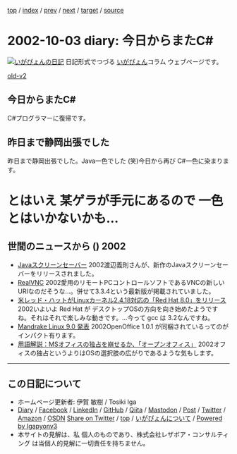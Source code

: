 [top](../index.html) 
 / [index](index.html) 
 / [prev](ig020929.html) 
 / [next](ig021008.html) 
 / [target](https://www.igapyon.jp/igapyon/diary/2002/ig021003.html) 
 / [source](https://github.com/igapyon/diary/blob/master/2002/ig021003.src.md) 

2002-10-03 diary: 今日からまたC#
=====================================================================================================
[![いがぴょんの日記](https://www.igapyon.jp/igapyon/diary/images/iga202308_64.jpg "いがぴょん")](https://www.igapyon.jp/igapyon/diary/memo/memoigapyon.html) 日記形式でつづる [いがぴょん](https://www.igapyon.jp/igapyon/diary/memo/memoigapyon.html)コラム ウェブページです。

[old-v2](ig021003-orig.html)

## 今日からまたC#

C#プログラマーに復帰です。


## 昨日まで静岡出張でした

昨日まで静岡出張でした。Java一色でした (笑)今日から再び C#一色に染まります。
# とはいえ 某ゲラが手元にあるので 一色とはいかないかも…

## 世間のニュースから () 2002

* [Javaスクリーンセーバー](http://www.hcn.zaq.ne.jp/no-ji/javass/index.html)  2002渡辺義則さんが、新作のJavaスクリーンセーバーをリリースされました。
* [RealVNC](http://www.realvnc.com/)  2002愛用のリモートPCコントロールソフトであるVNCの新しいURIなのだそうな…。併せて3.3.4という最新版が掲載されていました。
* [米レッド・ハットがLinuxカーネル2.4.18対応の「Red Hat 8.0」をリリース](http://biztech.nikkeibp.co.jp/wcs/leaf/CID/onair/biztech/comp/209191)  2002いよいよ Red Hat が デスクトップOSの方向を向き始めたようですね。それはそれで楽しみな動きです。…今って gcc は 3.2なんですね。
* [Mandrake Linux 9.0 発表](http://japan.internet.com/linuxtoday/20021002/3.html)  2002OpenOffice 1.0.1 が同梱されているってのがインパクト有ります。
* [用語解説：MSオフィスの独占を崩せるか、「オープンオフィス」](http://biztech.nikkeibp.co.jp/wcs/leaf/CID/onair/biztech/pc/208321)  2002オフィスの独占というよりはOSの選択肢の広がりであるような気もします。


----------------------------------------------------------------------------------------------------

## この日記について

* ホームページ更新者: 伊賀 敏樹 / Tosiki Iga
* [Diary](https://www.igapyon.jp/igapyon/diary/) / [Facebook](https://www.facebook.com/igapyon) / [LinkedIn](https://www.linkedin.com/in/toshikiiga) / [GitHub](https://github.com/igapyon) / [Qiita](https://qiita.com/igapyon) / [Mastodon](https://social.vivaldi.net/@igapyon) / [Post](https://post.news/igapyon) / [Twitter](https://twitter.com/ToshikiIga) / [Amazon](https://www.amazon.co.jp/%E4%BC%8A%E8%B3%80-%E6%95%8F%E6%A8%B9/e/B004LTQWCQ) / [OSDN](https://ja.osdn.net/users/iga/)
[Share on Twitter](https://twitter.com/intent/tweet?hashtags=igapyon%2Cdiary%2C%E3%81%84%E3%81%8C%E3%81%B4%E3%82%87%E3%82%93&text=%E4%BB%8A%E6%97%A5%E3%81%8B%E3%82%89%E3%81%BE%E3%81%9FC%23&url=https%3A%2F%2Fwww.igapyon.jp%2Figapyon%2Fdiary%2F2002%2Fig021003.html) / [top](../index.html) / [いがぴょんについて](https://www.igapyon.jp/igapyon/diary/memo/memoigapyon.html) / [Powered by Igapyonv3](https://github.com/igapyon/igapyonv3)
* 本サイトの見解は、私 個人のものであり、株式会社レザボア・コンサルティング は当個人的見解に一切責任を持ちません。 
